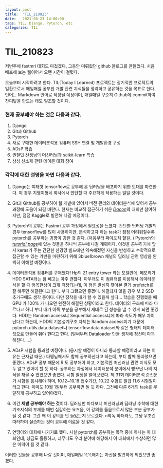 ```yaml
---
layout: post
title:  "TIL_210823"
date:   2021-08-23 14:00:00
tags: TIL, Django, Pytorch, etc
categories: TIL
---
```

# TIL_210823

저번주에 fastmri 대회도 마쳤겠다, 그동안 미뤄왔던 github 블로그를 만들었다. 
처음 배포해 보는 웹이어서 오랜 시간이 걸렸다. 

오늘부터 시작하려고 한다. 
TIL(Today I Learned) 프로젝트는 장기적인 프로젝트의 일환으로서 매일매일 공부한 개발 관련 지식들을 정리하고 공유하는 것을 목표로 한다. 
언어는 Markdown 언어로 작성될 예정이며, 매일매일 꾸준히 Github에 commit하여 잔디밭을 만드는 데도 일조할 것이다. 

### 현재 공부해야 하는 것은 다음과 같다. 
1. Django
2. Git과 Github
3. Pytorch
4. 새로 구매한 데이터분석용 컴퓨터 SSH 연결 및 개발환경 구성
5. ADsP 학습
6. 권철민 선생님의 머신러닝과 scikit-learn 학습
7. 삼성 신소재 관련 데이콘 대회 참여

### 각각에 대한 설명을 하면 다음과 같다. 
1. Django는 여태껏 tensorflow로 공부해 온 딥러닝을 배포하기 위한 토대를 마련한다. 이 경우 지땡이형네 회사에서 인턴할 때 주요하게 작용하는 일일 것이다. 

2. Git과 Github를 공부하여 웹 개발에 있어서 버전 관리와 데이터분석에 있어서 공부 과정에 도움이 되길 바란다. 
현재는 비교적 접근하기 쉬운 [*Dacon*]의 대회만 참여하지만, 점점 Kaggle로 발전해 나갈 예정이다. 

3. Pytorch의 공부는 Fastmri 공부 과정에서 필요성을 느꼈다. 간단한 딥러닝 개발의 경우 tensorflow를 많이 사용하지만, 분석하고자 하는 task가 점점 어려워질수록 pytorch를 공부하는 경향이 강한 것 같다. 
(처음부터 파이토치 할걸..)
Pytorch의 [*tutorial page*]에 있는 것들을 하나씩 공부해 나갈 계획이다. 
이것을 공부하기에 앞서 keras가 주는 간단한 신경망 빌드에만 익숙해졌던 자신을 반성하고 수학적으로 접근할 수 있는 기반을 마련하기 위해 3blue1brown 채널의 딥러닝 관련 영상을 완벽히 이해할 예정이다. 

4. 데이터분석용 컴퓨터를 구매했다! Hp의 Z1 entry tower 라는 모델인데, 메모리가 HDD SATA라는 점 빼고는 아주 괜찮다. 아무래도 이 컴퓨터를 이용해서 데이터분석을 할 때 병목현상이 크게 걱정되는데, 
이 점은 열심히 찾아본 결과 prefetch를 잘 해주면 해결된다고 한다. 부디 그랬으면 좋겠다..해결되지 않을 경우 M.2 SSD 추가구매도 생각 중이다. 다만 장착을 내가 할 수 있을까 싶다...
학습을 진행했을 때 GPU 가 100% 가 나오면 완전히 해결된 상황이라고 한다. 데이터의 구조에 따라 다르다고 하니 부디 내가 이쪽 부분을 공부해서 제대로 된 성능을 낼 수 있게 되면 좋겠다. 
HDD는 Random access냐 Sequential access냐에 따라 속도가 매우 차이난다고 하는데, HDD의 기본설계구조 자체는 Random access이기 때문에 pytorch.utils.data.dataset나 tensorflow.data.dataset와 같은 형태의 데이터셋으로 만들어 줘야 한다고 한다. 
(벌써부터 Dataloader 만들 생각에 정신이 아득해진다.....)

5. ADsP 시험을 통과할 예정이다. (응시할 예정이 아니라 통과할 예정이라고 하는 이유는 근자감 때문.) 다땡님께서도 함께 공부하신다고 하는데, 부디 함께 통과했으면 좋겠다. ADsP 공부 때문에 R 도 공부해야 하고, 기본적인 머신러닝 관련 지식도 모두 알고 있어야 할 듯 하다. 
공부하는 과정에서 데이터분석 분야에서 빵꾸난 나의 지식을 채울 수 있었으면 좋겠다. 시험 일정을 알아보았다. 제 31회 데이터분석 준전문가 시험을 응시해야 하며, 10.12~10.18 접수기간, 10.22 수험표 발급 11.6 시험일이라고 한다. 아마도 10월 1일부터 공부하면 될 듯 하다. 
그전에 다른 6개의 task를 무탈하게 공부하고 있어야겠다. 

6. 이건 **제발 공부해야 하는 것**이다. 딥러닝만 파다보니 머신러닝과 딥러닝 수학에 대한 기초지식의 부재를 매번 실감하는 요즈음, 이 강의를 들음으로서 많은 부분 공부가 될 것 같다. 그간 왜 이 강의를 안 들었는지 모르겠다. 
n회독 하더라도, 그냥 무조건 따라하며 실습하는 것이 공부에 이로울 것 같다. 

7. 연땡이와 대회에 나가기로 했다. 사실 pytorch를 공부하는 목적 중에 하나는 이 대회인데, 상금도 훌륭하고, 너무나도 우리 분야에 해당해서 이 대회에서 수상하면 많은 이력이 될 것 같다. 

이러한 것들을 공부해 나갈 것이며, 매일매일 똑똑해지는 자신을 발견하게 되었으면 좋겠다. 

[*Dacon*]: https://dacon.io
[*tutorial page*]: https://tutorials.pytorch.kr/